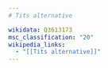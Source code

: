 ```yaml
---
# Tits alternative

wikidata: Q3613173
msc_classification: "20"
wikipedia_links:
  - "[[Tits alternative]]"
---
```

